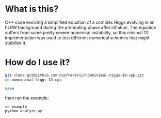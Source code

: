 # What is this?
C++ code evolving a simplified equation of a complex Higgs evolving in an FLRW background during the preheating phase after inflation. The equation suffers from some pretty severe numerical instability, so this minimal 1D implementation was used to test different numerical schemes that might stabilize it. 
# How do I use it?
```bash
git clone git@github.com:duxfrederic/nonminimal-higgs-1D-cpp.git
cd nonminimal-higgs-1D-cpp

make
``` 
then run the example:
```bash
cd example
python analyze.py
```


